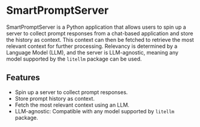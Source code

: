 # SmartPromptServer

SmartPromptServer is a Python application that allows users to spin up a server to collect prompt responses from a chat-based application and store the history as context. This context can then be fetched to retrieve the most relevant context for further processing. Relevancy is determined by a Language Model (LLM), and the server is LLM-agnostic, meaning any model supported by the `litellm` package can be used.

## Features

- Spin up a server to collect prompt responses.
- Store prompt history as context.
- Fetch the most relevant context using an LLM.
- LLM-agnostic: Compatible with any model supported by `litellm` package.